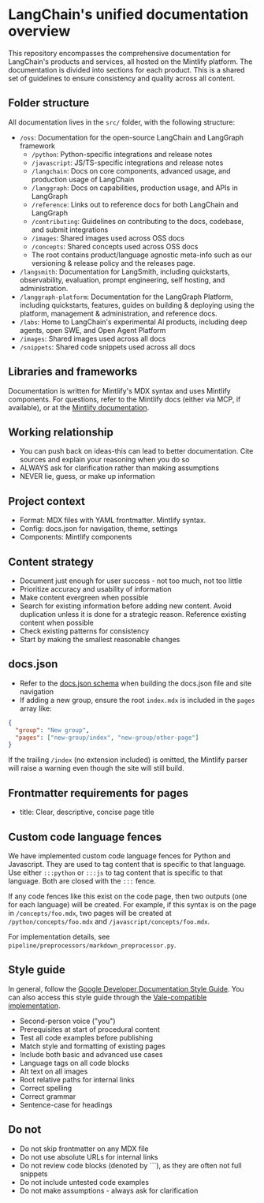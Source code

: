 # LangChain's unified documentation overview

This repository encompasses the comprehensive documentation for LangChain's products and services, all hosted on the Mintlify platform. The documentation is divided into sections for each product. This is a shared set of guidelines to ensure consistency and quality across all content.

## Folder structure

All documentation lives in the `src/` folder, with the following structure:

- `/oss`: Documentation for the open-source LangChain and LangGraph framework
    - `/python`: Python-specific integrations and release notes
    - `/javascript`: JS/TS-specific integrations and release notes
    - `/langchain`: Docs on core components, advanced usage, and production usage of LangChain
    - `/langgraph`: Docs on capabilities, production usage, and APIs in LangGraph
    - `/reference`: Links out to reference docs for both LangChain and LangGraph
    - `/contributing`: Guidelines on contributing to the docs, codebase, and submit integrations
    - `/images`: Shared images used across OSS docs
    - `/concepts`: Shared concepts used across OSS docs
    - The root contains product/language agnostic meta-info such as our versioning & release policy and the releases page.
- `/langsmith`: Documentation for LangSmith, including quickstarts, observability, evaluation, prompt engineering, self hosting, and administration.
- `/langgraph-platform`: Documentation for the LangGraph Platform, including quickstarts, features, guides on building & deploying using the platform, management & administration, and reference docs.
- `/labs`: Home to LangChain's experimental AI products, including deep agents, open SWE, and Open Agent Platform
- `/images`: Shared images used across all docs
- `/snippets`: Shared code snippets used across all docs

## Libraries and frameworks

Documentation is written for Mintlify's MDX syntax and uses Mintlify components. For questions, refer to the Mintlify docs (either via MCP, if available), or at the [Mintlify documentation](https://docs.mintlify.com/docs/introduction).

## Working relationship

- You can push back on ideas-this can lead to better documentation. Cite sources and explain your reasoning when you do so
- ALWAYS ask for clarification rather than making assumptions
- NEVER lie, guess, or make up information

## Project context

- Format: MDX files with YAML frontmatter. Mintlify syntax.
- Config: docs.json for navigation, theme, settings
- Components: Mintlify components

## Content strategy

- Document just enough for user success - not too much, not too little
- Prioritize accuracy and usability of information
- Make content evergreen when possible
- Search for existing information before adding new content. Avoid duplication unless it is done for a strategic reason. Reference existing content when possible
- Check existing patterns for consistency
- Start by making the smallest reasonable changes

## docs.json

- Refer to the [docs.json schema](https://mintlify.com/docs.json) when building the docs.json file and site navigation
- If adding a new group, ensure the root `index.mdx` is included in the `pages` array like:

```json
{
  "group": "New group",
  "pages": ["new-group/index", "new-group/other-page"]
}
```

If the trailing `/index` (no extension included) is omitted, the Mintlify parser will raise a warning even though the site will still build.

## Frontmatter requirements for pages

- title: Clear, descriptive, concise page title

## Custom code language fences

We have implemented custom code language fences for Python and Javascript. They are used to tag content that is specific to that language. Use either `:::python` or `:::js` to tag content that is specific to that language. Both are closed with the `:::` fence.

If any code fences like this exist on the code page, then two outputs (one for each language) will be created. For example, if this syntax is on the page in `/concepts/foo.mdx`, two pages will be created at `/python/concepts/foo.mdx` and `/javascript/concepts/foo.mdx`.

For implementation details, see `pipeline/preprocessors/markdown_preprocessor.py`.

## Style guide

In general, follow the [Google Developer Documentation Style Guide](https://developers.google.com/style). You can also access this style guide through the [Vale-compatible implementation](https://github.com/errata-ai/Google).

- Second-person voice ("you")
- Prerequisites at start of procedural content
- Test all code examples before publishing
- Match style and formatting of existing pages
- Include both basic and advanced use cases
- Language tags on all code blocks
- Alt text on all images
- Root relative paths for internal links
- Correct spelling
- Correct grammar
- Sentence-case for headings

## Do not

- Do not skip frontmatter on any MDX file
- Do not use absolute URLs for internal links
- Do not review code blocks (denoted by ```), as they are often not full snippets
- Do not include untested code examples
- Do not make assumptions - always ask for clarification

